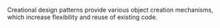 Creational design patterns provide various object creation mechanisms, which increase flexibility and reuse of
existing code.